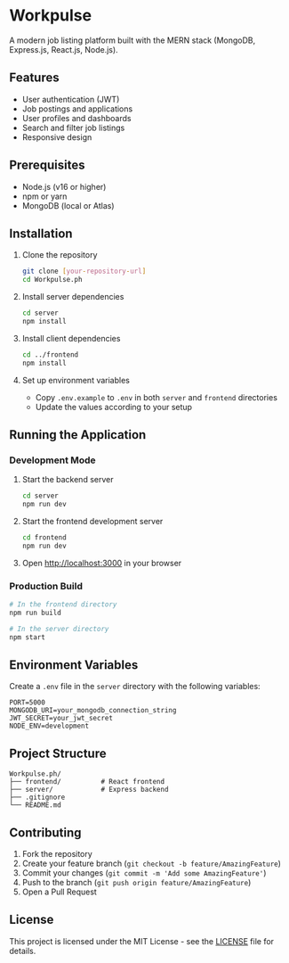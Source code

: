 # Workpulse

A modern job listing platform built with the MERN stack (MongoDB, Express.js, React.js, Node.js).

## Features

- User authentication (JWT)
- Job postings and applications
- User profiles and dashboards
- Search and filter job listings
- Responsive design

## Prerequisites

- Node.js (v16 or higher)
- npm or yarn
- MongoDB (local or Atlas)

## Installation

1. Clone the repository
   ```bash
   git clone [your-repository-url]
   cd Workpulse.ph
   ```

2. Install server dependencies
   ```bash
   cd server
   npm install
   ```

3. Install client dependencies
   ```bash
   cd ../frontend
   npm install
   ```

4. Set up environment variables
   - Copy `.env.example` to `.env` in both `server` and `frontend` directories
   - Update the values according to your setup

## Running the Application

### Development Mode

1. Start the backend server
   ```bash
   cd server
   npm run dev
   ```

2. Start the frontend development server
   ```bash
   cd frontend
   npm run dev
   ```

3. Open [http://localhost:3000](http://localhost:3000) in your browser

### Production Build

```bash
# In the frontend directory
npm run build

# In the server directory
npm start
```

## Environment Variables

Create a `.env` file in the `server` directory with the following variables:

```
PORT=5000
MONGODB_URI=your_mongodb_connection_string
JWT_SECRET=your_jwt_secret
NODE_ENV=development
```

## Project Structure

```
Workpulse.ph/
├── frontend/          # React frontend
├── server/            # Express backend
├── .gitignore
└── README.md
```

## Contributing

1. Fork the repository
2. Create your feature branch (`git checkout -b feature/AmazingFeature`)
3. Commit your changes (`git commit -m 'Add some AmazingFeature'`)
4. Push to the branch (`git push origin feature/AmazingFeature`)
5. Open a Pull Request

## License

This project is licensed under the MIT License - see the [LICENSE](LICENSE) file for details.
